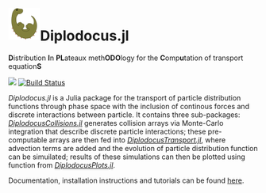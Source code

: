 <img align="left" width="64" height="64" src="./docs/src/assets/favicon.svg" alt="Diplodocus icon">

# Diplodocus.jl
**D**istribution **I**n **PL**ateaux meth**ODO**logy for the **C**omp**u**tation of transport equation**S**

[![][docs-latest-img]][docs-latest-url]
[![Build Status][gha-img]][gha-url]

[docs-latest-img]: https://img.shields.io/badge/Docs-Stable-lightgrey.svg
[docs-latest-url]: https://cneverett.github.io/Diplodocus.jl/dev/

[gha-img]: https://github.com/cneverett/Diplodocus.jl/actions/workflows/CI.yml/badge.svg?branch=main
[gha-url]: https://github.com/cneverett/Diplodocus.jl/actions/workflows/CI.yml?query=branch%3Amain

*Diplodocus.jl* is a Julia package for the transport of particle distribution functions through phase space with the inclusion of continous forces and discrete interactions between particle. It contains three sub-packages: [*DiplodocusCollisions.jl*](https://github.com/cneverett/DiplodocusCollisions.jl) generates collision arrays via Monte-Carlo integration that describe discrete particle interactions; these pre-computable arrays are then fed into [*DiplodocusTransport.jl*](https://github.com/cneverett/DiplodocusTransport.jl), where advection terms are added and the evolution of particle distribution function can be simuilated; results of these simulations can then be plotted using function from [*DiplodocusPlots.jl*](https://github.com/cneverett/DiplodocusPlots.jl).

Documentation, installation instructions and tutorials can be found [here](https://cneverett.github.io/Diplodocus.jl/). 

